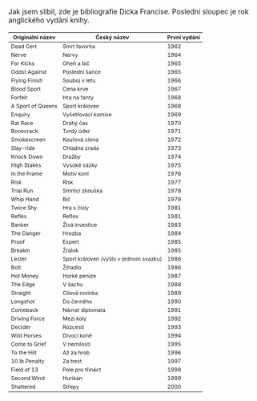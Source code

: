 <!-- dcterms:identifier = riderweblog#122 -->
<!-- dcterms:title = Dick Francis - Bibliografie -->
<!-- np9:categoryId = 2 -->
<!-- x4w:category = Lidé a jiná zvěř -->
<!-- np9:authorId = 1 -->
<!-- np9:authorEmail = michal.valasek@altairis.cz -->
<!-- dcterms:creator = Michal Altair Valášek -->
<!-- dcterms:created = 2004-01-14T17:31:35+01:00 -->
<!-- dcterms:date = 2004-01-14T17:31:35+01:00 -->

Jak jsem slíbil, zde je bibliografie Dicka Francise. Poslední sloupec je rok anglického vydání knihy.

<table>
<thead>
<tr>
<th style="FONT-SIZE: 8pt">Originální název</th>
<th style="FONT-SIZE: 8pt">Český název</th>
<th style="FONT-SIZE: 8pt">První vydání</th></tr></thead>
<tbody>
<tr>
<td style="FONT-SIZE: 8pt">Dead Cert</td>
<td style="FONT-SIZE: 8pt">Smrt favorita</td>
<td style="FONT-SIZE: 8pt">1962</td></tr>
<tr>
<td style="FONT-SIZE: 8pt">Nerve</td>
<td style="FONT-SIZE: 8pt">Nervy</td>
<td style="FONT-SIZE: 8pt">1964</td></tr>
<tr>
<td style="FONT-SIZE: 8pt">For Kicks</td>
<td style="FONT-SIZE: 8pt">Oheň a bič</td>
<td style="FONT-SIZE: 8pt">1965</td></tr>
<tr>
<td style="FONT-SIZE: 8pt">Oddst Against</td>
<td style="FONT-SIZE: 8pt">Poslední šance</td>
<td style="FONT-SIZE: 8pt">1965</td></tr>
<tr>
<td style="FONT-SIZE: 8pt">Flying Finish</td>
<td style="FONT-SIZE: 8pt">Souboj v letu</td>
<td style="FONT-SIZE: 8pt">1966</td></tr>
<tr>
<td style="FONT-SIZE: 8pt">Blood Sport</td>
<td style="FONT-SIZE: 8pt">Cena krve</td>
<td style="FONT-SIZE: 8pt">1967</td></tr>
<tr>
<td style="FONT-SIZE: 8pt">Forfeit</td>
<td style="FONT-SIZE: 8pt">Hra na fanty</td>
<td style="FONT-SIZE: 8pt">1968</td></tr>
<tr>
<td style="FONT-SIZE: 8pt">A Sport of Queens</td>
<td style="FONT-SIZE: 8pt">Sport královen</td>
<td style="FONT-SIZE: 8pt">1968</td></tr>
<tr>
<td style="FONT-SIZE: 8pt">Enquiry</td>
<td style="FONT-SIZE: 8pt">Vyšetřovací komise</td>
<td style="FONT-SIZE: 8pt">1969</td></tr>
<tr>
<td style="FONT-SIZE: 8pt">Rat Race</td>
<td style="FONT-SIZE: 8pt">Drahý čas</td>
<td style="FONT-SIZE: 8pt">1970</td></tr>
<tr>
<td style="FONT-SIZE: 8pt">Bonecrack</td>
<td style="FONT-SIZE: 8pt">Tvrdý úder</td>
<td style="FONT-SIZE: 8pt">1971</td></tr>
<tr>
<td style="FONT-SIZE: 8pt">Smokescreen</td>
<td style="FONT-SIZE: 8pt">Kouřová clona</td>
<td style="FONT-SIZE: 8pt">1972</td></tr>
<tr>
<td style="FONT-SIZE: 8pt">Slay-ride</td>
<td style="FONT-SIZE: 8pt">Chladná zrada</td>
<td style="FONT-SIZE: 8pt">1973</td></tr>
<tr>
<td style="FONT-SIZE: 8pt">Knock Down</td>
<td style="FONT-SIZE: 8pt">Dražby</td>
<td style="FONT-SIZE: 8pt">1974</td></tr>
<tr>
<td style="FONT-SIZE: 8pt">High Stakes</td>
<td style="FONT-SIZE: 8pt">Vysoké sázky</td>
<td style="FONT-SIZE: 8pt">1975</td></tr>
<tr>
<td style="FONT-SIZE: 8pt">In the Frame</td>
<td style="FONT-SIZE: 8pt">Motiv koní</td>
<td style="FONT-SIZE: 8pt">1976</td></tr>
<tr>
<td style="FONT-SIZE: 8pt">Risk</td>
<td style="FONT-SIZE: 8pt">Risk</td>
<td style="FONT-SIZE: 8pt">1977</td></tr>
<tr>
<td style="FONT-SIZE: 8pt">Trial Run</td>
<td style="FONT-SIZE: 8pt">Smrtící zkouška</td>
<td style="FONT-SIZE: 8pt">1978</td></tr>
<tr>
<td style="FONT-SIZE: 8pt">Whip Hand</td>
<td style="FONT-SIZE: 8pt">Bič</td>
<td style="FONT-SIZE: 8pt">1979</td></tr>
<tr>
<td style="FONT-SIZE: 8pt">Twice Shy</td>
<td style="FONT-SIZE: 8pt">Hra s čísly</td>
<td style="FONT-SIZE: 8pt">1981</td></tr>
<tr>
<td style="FONT-SIZE: 8pt">Reflex</td>
<td style="FONT-SIZE: 8pt">Reflex</td>
<td style="FONT-SIZE: 8pt">1981</td></tr>
<tr>
<td style="FONT-SIZE: 8pt">Banker</td>
<td style="FONT-SIZE: 8pt">Živá investice</td>
<td style="FONT-SIZE: 8pt">1983</td></tr>
<tr>
<td style="FONT-SIZE: 8pt">The Danger</td>
<td style="FONT-SIZE: 8pt">Hrozba</td>
<td style="FONT-SIZE: 8pt">1984</td></tr>
<tr>
<td style="FONT-SIZE: 8pt">Proof</td>
<td style="FONT-SIZE: 8pt">Expert</td>
<td style="FONT-SIZE: 8pt">1985</td></tr>
<tr>
<td style="FONT-SIZE: 8pt">Breakin</td>
<td style="FONT-SIZE: 8pt">Žralok</td>
<td style="FONT-SIZE: 8pt">1985</td></tr>
<tr>
<td style="FONT-SIZE: 8pt">Lester</td>
<td style="FONT-SIZE: 8pt">Sport královen (vyšlo v jednom svazku)</td>
<td style="FONT-SIZE: 8pt">1986</td></tr>
<tr>
<td style="FONT-SIZE: 8pt">Bolt</td>
<td style="FONT-SIZE: 8pt">Žihadlo</td>
<td style="FONT-SIZE: 8pt">1986</td></tr>
<tr>
<td style="FONT-SIZE: 8pt">Hot Money</td>
<td style="FONT-SIZE: 8pt">Horké peníze</td>
<td style="FONT-SIZE: 8pt">1987</td></tr>
<tr>
<td style="FONT-SIZE: 8pt">The Edge</td>
<td style="FONT-SIZE: 8pt">V šachu</td>
<td style="FONT-SIZE: 8pt">1988</td></tr>
<tr>
<td style="FONT-SIZE: 8pt">Straight</td>
<td style="FONT-SIZE: 8pt">Cílová rovinka</td>
<td style="FONT-SIZE: 8pt">1989</td></tr>
<tr>
<td style="FONT-SIZE: 8pt">Longshot</td>
<td style="FONT-SIZE: 8pt">Do černého</td>
<td style="FONT-SIZE: 8pt">1990</td></tr>
<tr>
<td style="FONT-SIZE: 8pt">Comeback</td>
<td style="FONT-SIZE: 8pt">Návrat diplomata</td>
<td style="FONT-SIZE: 8pt">1991</td></tr>
<tr>
<td style="FONT-SIZE: 8pt">Driving Force</td>
<td style="FONT-SIZE: 8pt">Mezi koly</td>
<td style="FONT-SIZE: 8pt">1992</td></tr>
<tr>
<td style="FONT-SIZE: 8pt">Decider</td>
<td style="FONT-SIZE: 8pt">Rozcestí</td>
<td style="FONT-SIZE: 8pt">1993</td></tr>
<tr>
<td style="FONT-SIZE: 8pt">Wild Horses</td>
<td style="FONT-SIZE: 8pt">Divocí koně</td>
<td style="FONT-SIZE: 8pt">1994</td></tr>
<tr>
<td style="FONT-SIZE: 8pt">Come to Grief</td>
<td style="FONT-SIZE: 8pt">V nemilosti</td>
<td style="FONT-SIZE: 8pt">1995</td></tr>
<tr>
<td style="FONT-SIZE: 8pt">To the Hilt</td>
<td style="FONT-SIZE: 8pt">Až za hrob</td>
<td style="FONT-SIZE: 8pt">1996</td></tr>
<tr>
<td style="FONT-SIZE: 8pt">10 lb Penalty</td>
<td style="FONT-SIZE: 8pt">Za trest</td>
<td style="FONT-SIZE: 8pt">1997</td></tr>
<tr>
<td style="FONT-SIZE: 8pt">Field of 13</td>
<td style="FONT-SIZE: 8pt">Pole pro třináct</td>
<td style="FONT-SIZE: 8pt">1998</td></tr>
<tr>
<td style="FONT-SIZE: 8pt">Second Wind</td>
<td style="FONT-SIZE: 8pt">Hurikán</td>
<td style="FONT-SIZE: 8pt">1999</td></tr>
<tr>
<td style="FONT-SIZE: 8pt">Shattered</td>
<td style="FONT-SIZE: 8pt">Střepy</td>
<td style="FONT-SIZE: 8pt">2000</td></tr></tbody></table>